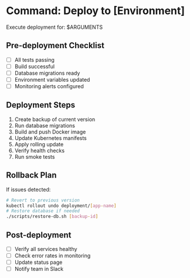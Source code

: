 # Command: Deploy to [Environment]

Execute deployment for: $ARGUMENTS

## Pre-deployment Checklist
- [ ] All tests passing
- [ ] Build successful
- [ ] Database migrations ready
- [ ] Environment variables updated
- [ ] Monitoring alerts configured

## Deployment Steps
1. Create backup of current version
2. Run database migrations
3. Build and push Docker image
4. Update Kubernetes manifests
5. Apply rolling update
6. Verify health checks
7. Run smoke tests

## Rollback Plan
If issues detected:
```bash
# Revert to previous version
kubectl rollout undo deployment/[app-name]
# Restore database if needed
./scripts/restore-db.sh [backup-id]
```

## Post-deployment
- [ ] Verify all services healthy
- [ ] Check error rates in monitoring
- [ ] Update status page
- [ ] Notify team in Slack